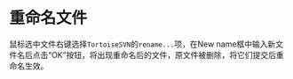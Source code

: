 # 重命名文件

鼠标选中文件右键选择`TortoiseSVN`的`rename...`项，在New name框中输入新文件名后点击“OK”按钮，将出现重命名后的文件，原文件被删除，将它们提交后重命名生效。